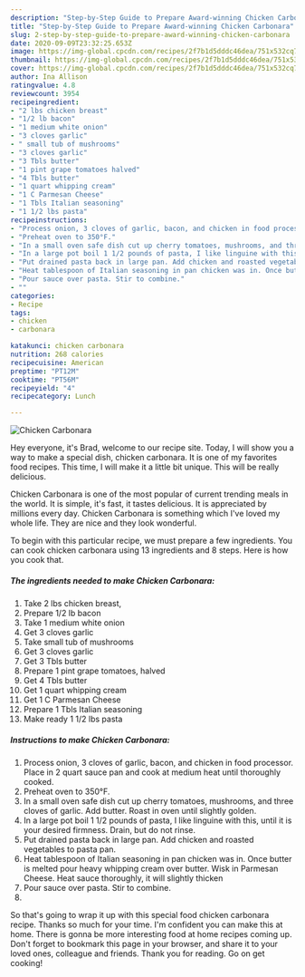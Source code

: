 ```yaml
---
description: "Step-by-Step Guide to Prepare Award-winning Chicken Carbonara"
title: "Step-by-Step Guide to Prepare Award-winning Chicken Carbonara"
slug: 2-step-by-step-guide-to-prepare-award-winning-chicken-carbonara
date: 2020-09-09T23:32:25.653Z
image: https://img-global.cpcdn.com/recipes/2f7b1d5dddc46dea/751x532cq70/chicken-carbonara-recipe-main-photo.jpg
thumbnail: https://img-global.cpcdn.com/recipes/2f7b1d5dddc46dea/751x532cq70/chicken-carbonara-recipe-main-photo.jpg
cover: https://img-global.cpcdn.com/recipes/2f7b1d5dddc46dea/751x532cq70/chicken-carbonara-recipe-main-photo.jpg
author: Ina Allison
ratingvalue: 4.8
reviewcount: 3954
recipeingredient:
- "2 lbs chicken breast"
- "1/2 lb bacon"
- "1 medium white onion"
- "3 cloves garlic"
- " small tub of mushrooms"
- "3 cloves garlic"
- "3 Tbls butter"
- "1 pint grape tomatoes halved"
- "4 Tbls butter"
- "1 quart whipping cream"
- "1 C Parmesan Cheese"
- "1 Tbls Italian seasoning"
- "1 1/2 lbs pasta"
recipeinstructions:
- "Process onion, 3 cloves of garlic, bacon, and chicken in food processor. Place in 2 quart sauce pan and cook at medium heat until thoroughly cooked."
- "Preheat oven to 350°F."
- "In a small oven safe dish cut up cherry tomatoes, mushrooms, and three cloves of garlic. Add butter. Roast in oven until slightly golden."
- "In a large pot boil 1 1/2 pounds of pasta, I like linguine with this, until it is your desired firmness. Drain, but do not rinse."
- "Put drained pasta back in large pan. Add chicken and roasted vegetables to pasta pan."
- "Heat tablespoon of Italian seasoning in pan chicken was in. Once butter is melted pour heavy whipping cream over butter. Wisk in Parmesan Cheese. Heat sauce thoroughly, it will slightly thicken"
- "Pour sauce over pasta. Stir to combine."
- ""
categories:
- Recipe
tags:
- chicken
- carbonara

katakunci: chicken carbonara 
nutrition: 268 calories
recipecuisine: American
preptime: "PT12M"
cooktime: "PT56M"
recipeyield: "4"
recipecategory: Lunch

---
```



![Chicken Carbonara](https://img-global.cpcdn.com/recipes/2f7b1d5dddc46dea/751x532cq70/chicken-carbonara-recipe-main-photo.jpg)

Hey everyone, it's Brad, welcome to our recipe site. Today, I will show you a way to make a special dish, chicken carbonara. It is one of my favorites food recipes. This time, I will make it a little bit unique. This will be really delicious.



Chicken Carbonara is one of the most popular of current trending meals in the world. It is simple, it's fast, it tastes delicious. It is appreciated by millions every day. Chicken Carbonara is something which I've loved my whole life. They are nice and they look wonderful.


To begin with this particular recipe, we must prepare a few ingredients. You can cook chicken carbonara using 13 ingredients and 8 steps. Here is how you cook that.

<!--inarticleads1-->

##### The ingredients needed to make Chicken Carbonara:

1. Take 2 lbs chicken breast,
1. Prepare 1/2 lb bacon
1. Take 1 medium white onion
1. Get 3 cloves garlic
1. Take  small tub of mushrooms
1. Get 3 cloves garlic
1. Get 3 Tbls butter
1. Prepare 1 pint grape tomatoes, halved
1. Get 4 Tbls butter
1. Get 1 quart whipping cream
1. Get 1 C Parmesan Cheese
1. Prepare 1 Tbls Italian seasoning
1. Make ready 1 1/2 lbs pasta




<!--inarticleads2-->

##### Instructions to make Chicken Carbonara:

1. Process onion, 3 cloves of garlic, bacon, and chicken in food processor. Place in 2 quart sauce pan and cook at medium heat until thoroughly cooked.
1. Preheat oven to 350°F.
1. In a small oven safe dish cut up cherry tomatoes, mushrooms, and three cloves of garlic. Add butter. Roast in oven until slightly golden.
1. In a large pot boil 1 1/2 pounds of pasta, I like linguine with this, until it is your desired firmness. Drain, but do not rinse.
1. Put drained pasta back in large pan. Add chicken and roasted vegetables to pasta pan.
1. Heat tablespoon of Italian seasoning in pan chicken was in. Once butter is melted pour heavy whipping cream over butter. Wisk in Parmesan Cheese. Heat sauce thoroughly, it will slightly thicken
1. Pour sauce over pasta. Stir to combine.
1. 




So that's going to wrap it up with this special food chicken carbonara recipe. Thanks so much for your time. I'm confident you can make this at home. There is gonna be more interesting food at home recipes coming up. Don't forget to bookmark this page in your browser, and share it to your loved ones, colleague and friends. Thank you for reading. Go on get cooking!
